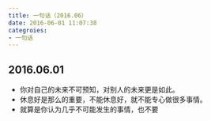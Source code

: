 ```yaml
---
title: 一句话（2016.06）
date: 2016-06-01 11:07:38
categroies:
- 一句话
---
```


## 2016.06.01
- 你对自己的未来不可预知，对别人的未来更是如此。
- 休息好是那么的重要，不能休息好，就不能专心做很多事情。
- 就算是你认为几乎不可能发生的事情，也不要